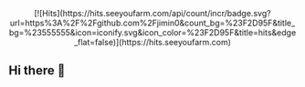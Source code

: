 <div align="center">
  [![Hits](https://hits.seeyoufarm.com/api/count/incr/badge.svg?url=https%3A%2F%2Fgithub.com%2Fjimin0&count_bg=%23F2D95F&title_bg=%23555555&icon=iconify.svg&icon_color=%23F2D95F&title=hits&edge_flat=false)](https://hits.seeyoufarm.com)
</div>

## Hi there 👋

